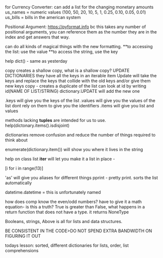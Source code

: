 for Currency Converter: can add a list for the changing monetary amounts
us_names = numeric values (100, 50, 20, 10, 5, 1, 0.25, 0.10, 0.05, 0.01)
us_bills = bills in the american system 

Positional Argument: 
  https://pyformat.info
  bc this takes any number of positional arguments, you can reference them as the number they are in the index and get answers that way. 
  
can do all kinds of magical things with the new formatting.
**to accessing the list: use the value
**to access the string, use the key

help dict() - same as yesterday

copy creates a shallow copy, what is a shallow copy?
UPDATE DICTIONARIES
they have all the keys in an iterable item
Update will take the keys and replace the keys that collide with the old keys and/or give them new keys
copy - creates a duplicate of the list
can look at id by writing id(NAME OF LIST/STRING)
dictionary.UPDATE will add the new one

.keys will give you the keys of the list
.values will give you the values of the list
dont rely on them to give you the identifiers
.items will give you list and values

methods lacking __tuples__ are intended for us to use. 
help(dictonary.items().isdisjoint)

dictionaries remove confusion and reduce the number of things required to think about

enumerate(dictionary.item()) will show you where it lives in the string

help on class list
__iter__ will let you make it a list
in place - 

[i for i in range(13)]

'as' will give you aliases for different things
pprint - pretty print. sorts the list automatically

datetime.datetime = this is unfortunately named

how does comp know the even/odd numbers? have to give it a math equation- is this a truth?
True is greater than False, 
what happens in a return function that does not have a type. it returns NoneType

Booleans, strings, 
Above is all for lists and data structures.

BE CONSISTENT IN THE CODE>DO NOT SPEND EXTRA BANDWIDTH ON FIGURING IT OUT

todays lesson: sorted, different dictionaries for lists, order, list comprehensions
